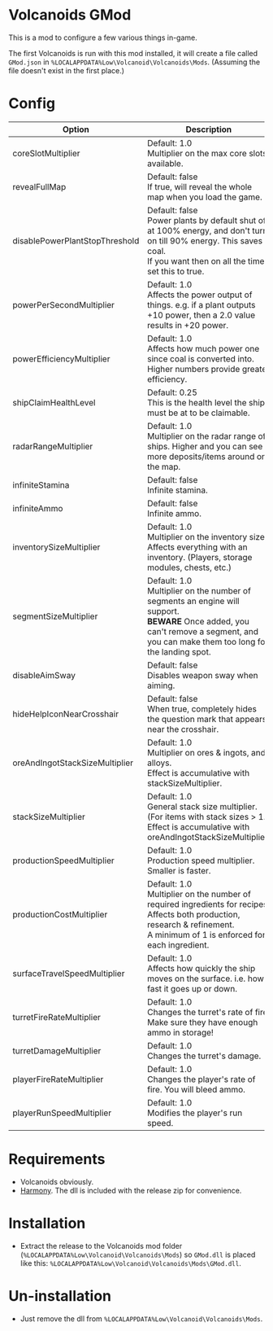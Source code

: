 ﻿# Volcanoids GMod
This is a mod to configure a few various things in-game.

The first Volcanoids is run with this mod installed, it will create a file called `GMod.json` in `%LOCALAPPDATA%Low\Volcanoid\Volcanoids\Mods`. (Assuming the file doesn't exist in the first place.)

# Config
Option | Description
--- | ---
coreSlotMultiplier | Default: 1.0<br>Multiplier on the max core slots available.
revealFullMap | Default: false<br>If true, will reveal the whole map when you load the game.
disablePowerPlantStopThreshold | Default: false<br>Power plants by default shut off at 100% energy, and don't turn on till 90% energy. This saves coal.<br>If you want then on all the time, set this to true.
powerPerSecondMultiplier | Default: 1.0<br>Affects the power output of things. e.g. if a plant outputs +10 power, then a 2.0 value results in +20 power.
powerEfficiencyMultiplier | Default: 1.0<br>Affects how much power one since coal is converted into. Higher numbers provide greater efficiency.
shipClaimHealthLevel | Default: 0.25<br>This is the health level the ship must be at to be claimable.
radarRangeMultiplier | Default: 1.0<br>Multiplier on the radar range of ships. Higher and you can see more deposits/items around on the map.
infiniteStamina | Default: false<br>Infinite stamina.
infiniteAmmo | Default: false<br>Infinite ammo.
inventorySizeMultiplier | Default: 1.0<br>Multiplier on the inventory size. Affects everything with an inventory. (Players, storage modules, chests, etc.)
segmentSizeMultiplier | Default: 1.0<br>Multiplier on the number of segments an engine will support.<br>**BEWARE** Once added, you can't remove a segment, and you can make them too long for the landing spot.
disableAimSway | Default: false<br>Disables weapon sway when aiming.
hideHelpIconNearCrosshair | Default: false<br>When true, completely hides the question mark that appears near the crosshair.
oreAndIngotStackSizeMultiplier | Default: 1.0<br>Multiplier on ores & ingots, and alloys.<br>Effect is accumulative with stackSizeMultiplier.
stackSizeMultiplier | Default: 1.0<br>General stack size multiplier. (For items with stack sizes > 1.)<br>Effect is accumulative with oreAndIngotStackSizeMultiplier.
productionSpeedMultiplier | Default: 1.0<br>Production speed multiplier. Smaller is faster.
productionCostMultiplier | Default: 1.0<br>Multiplier on the number of required ingredients for recipes. Affects both production, research & refinement.<br>A minimum of 1 is enforced for each ingredient.
surfaceTravelSpeedMultiplier | Default: 1.0<br>Affects how quickly the ship moves on the surface. i.e. how fast it goes up or down.
turretFireRateMultiplier | Default: 1.0<br>Changes the turret's rate of fire. Make sure they have enough ammo in storage!
turretDamageMultiplier | Default: 1.0<br>Changes the turret's damage.
playerFireRateMultiplier | Default: 1.0<br>Changes the player's rate of fire. You will bleed ammo.
playerRunSpeedMultiplier | Default: 1.0<br>Modifies the player's run speed.

# Requirements
- Volcanoids obviously.
- [Harmony](https://github.com/pardeike/Harmony). The dll is included with the release zip for convenience.

# Installation
- Extract the release to the Volcanoids mod folder (`%LOCALAPPDATA%Low\Volcanoid\Volcanoids\Mods`) so `GMod.dll` is placed like this: `%LOCALAPPDATA%Low\Volcanoid\Volcanoids\Mods\GMod.dll`.

# Un-installation
- Just remove the dll from `%LOCALAPPDATA%Low\Volcanoid\Volcanoids\Mods`.